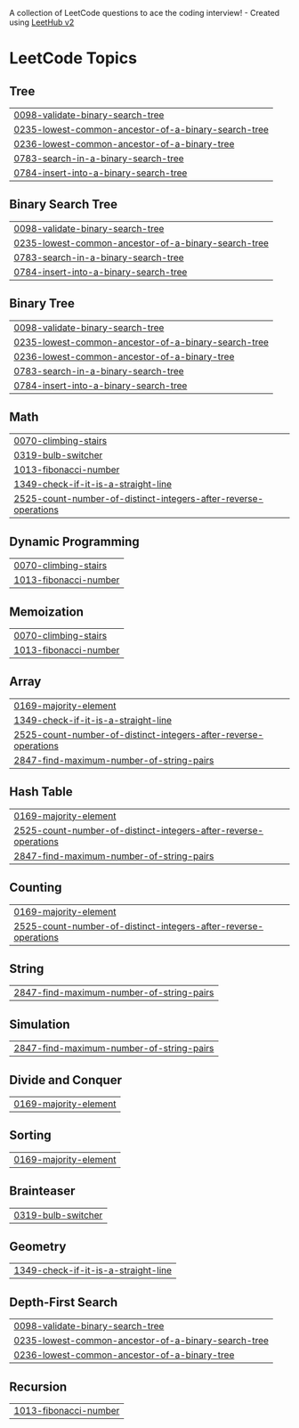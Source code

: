 A collection of LeetCode questions to ace the coding interview! - Created using [LeetHub v2](https://github.com/arunbhardwaj/LeetHub-2.0)
<!---LeetCode Topics Start-->
# LeetCode Topics
## Tree
|  |
| ------- |
| [0098-validate-binary-search-tree](https://github.com/Aditya-git2/DSA/tree/master/0098-validate-binary-search-tree) |
| [0235-lowest-common-ancestor-of-a-binary-search-tree](https://github.com/Aditya-git2/DSA/tree/master/0235-lowest-common-ancestor-of-a-binary-search-tree) |
| [0236-lowest-common-ancestor-of-a-binary-tree](https://github.com/Aditya-git2/DSA/tree/master/0236-lowest-common-ancestor-of-a-binary-tree) |
| [0783-search-in-a-binary-search-tree](https://github.com/Aditya-git2/DSA/tree/master/0783-search-in-a-binary-search-tree) |
| [0784-insert-into-a-binary-search-tree](https://github.com/Aditya-git2/DSA/tree/master/0784-insert-into-a-binary-search-tree) |
## Binary Search Tree
|  |
| ------- |
| [0098-validate-binary-search-tree](https://github.com/Aditya-git2/DSA/tree/master/0098-validate-binary-search-tree) |
| [0235-lowest-common-ancestor-of-a-binary-search-tree](https://github.com/Aditya-git2/DSA/tree/master/0235-lowest-common-ancestor-of-a-binary-search-tree) |
| [0783-search-in-a-binary-search-tree](https://github.com/Aditya-git2/DSA/tree/master/0783-search-in-a-binary-search-tree) |
| [0784-insert-into-a-binary-search-tree](https://github.com/Aditya-git2/DSA/tree/master/0784-insert-into-a-binary-search-tree) |
## Binary Tree
|  |
| ------- |
| [0098-validate-binary-search-tree](https://github.com/Aditya-git2/DSA/tree/master/0098-validate-binary-search-tree) |
| [0235-lowest-common-ancestor-of-a-binary-search-tree](https://github.com/Aditya-git2/DSA/tree/master/0235-lowest-common-ancestor-of-a-binary-search-tree) |
| [0236-lowest-common-ancestor-of-a-binary-tree](https://github.com/Aditya-git2/DSA/tree/master/0236-lowest-common-ancestor-of-a-binary-tree) |
| [0783-search-in-a-binary-search-tree](https://github.com/Aditya-git2/DSA/tree/master/0783-search-in-a-binary-search-tree) |
| [0784-insert-into-a-binary-search-tree](https://github.com/Aditya-git2/DSA/tree/master/0784-insert-into-a-binary-search-tree) |
## Math
|  |
| ------- |
| [0070-climbing-stairs](https://github.com/Aditya-git2/DSA/tree/master/0070-climbing-stairs) |
| [0319-bulb-switcher](https://github.com/Aditya-git2/DSA/tree/master/0319-bulb-switcher) |
| [1013-fibonacci-number](https://github.com/Aditya-git2/DSA/tree/master/1013-fibonacci-number) |
| [1349-check-if-it-is-a-straight-line](https://github.com/Aditya-git2/DSA/tree/master/1349-check-if-it-is-a-straight-line) |
| [2525-count-number-of-distinct-integers-after-reverse-operations](https://github.com/Aditya-git2/DSA/tree/master/2525-count-number-of-distinct-integers-after-reverse-operations) |
## Dynamic Programming
|  |
| ------- |
| [0070-climbing-stairs](https://github.com/Aditya-git2/DSA/tree/master/0070-climbing-stairs) |
| [1013-fibonacci-number](https://github.com/Aditya-git2/DSA/tree/master/1013-fibonacci-number) |
## Memoization
|  |
| ------- |
| [0070-climbing-stairs](https://github.com/Aditya-git2/DSA/tree/master/0070-climbing-stairs) |
| [1013-fibonacci-number](https://github.com/Aditya-git2/DSA/tree/master/1013-fibonacci-number) |
## Array
|  |
| ------- |
| [0169-majority-element](https://github.com/Aditya-git2/DSA/tree/master/0169-majority-element) |
| [1349-check-if-it-is-a-straight-line](https://github.com/Aditya-git2/DSA/tree/master/1349-check-if-it-is-a-straight-line) |
| [2525-count-number-of-distinct-integers-after-reverse-operations](https://github.com/Aditya-git2/DSA/tree/master/2525-count-number-of-distinct-integers-after-reverse-operations) |
| [2847-find-maximum-number-of-string-pairs](https://github.com/Aditya-git2/DSA/tree/master/2847-find-maximum-number-of-string-pairs) |
## Hash Table
|  |
| ------- |
| [0169-majority-element](https://github.com/Aditya-git2/DSA/tree/master/0169-majority-element) |
| [2525-count-number-of-distinct-integers-after-reverse-operations](https://github.com/Aditya-git2/DSA/tree/master/2525-count-number-of-distinct-integers-after-reverse-operations) |
| [2847-find-maximum-number-of-string-pairs](https://github.com/Aditya-git2/DSA/tree/master/2847-find-maximum-number-of-string-pairs) |
## Counting
|  |
| ------- |
| [0169-majority-element](https://github.com/Aditya-git2/DSA/tree/master/0169-majority-element) |
| [2525-count-number-of-distinct-integers-after-reverse-operations](https://github.com/Aditya-git2/DSA/tree/master/2525-count-number-of-distinct-integers-after-reverse-operations) |
## String
|  |
| ------- |
| [2847-find-maximum-number-of-string-pairs](https://github.com/Aditya-git2/DSA/tree/master/2847-find-maximum-number-of-string-pairs) |
## Simulation
|  |
| ------- |
| [2847-find-maximum-number-of-string-pairs](https://github.com/Aditya-git2/DSA/tree/master/2847-find-maximum-number-of-string-pairs) |
## Divide and Conquer
|  |
| ------- |
| [0169-majority-element](https://github.com/Aditya-git2/DSA/tree/master/0169-majority-element) |
## Sorting
|  |
| ------- |
| [0169-majority-element](https://github.com/Aditya-git2/DSA/tree/master/0169-majority-element) |
## Brainteaser
|  |
| ------- |
| [0319-bulb-switcher](https://github.com/Aditya-git2/DSA/tree/master/0319-bulb-switcher) |
## Geometry
|  |
| ------- |
| [1349-check-if-it-is-a-straight-line](https://github.com/Aditya-git2/DSA/tree/master/1349-check-if-it-is-a-straight-line) |
## Depth-First Search
|  |
| ------- |
| [0098-validate-binary-search-tree](https://github.com/Aditya-git2/DSA/tree/master/0098-validate-binary-search-tree) |
| [0235-lowest-common-ancestor-of-a-binary-search-tree](https://github.com/Aditya-git2/DSA/tree/master/0235-lowest-common-ancestor-of-a-binary-search-tree) |
| [0236-lowest-common-ancestor-of-a-binary-tree](https://github.com/Aditya-git2/DSA/tree/master/0236-lowest-common-ancestor-of-a-binary-tree) |
## Recursion
|  |
| ------- |
| [1013-fibonacci-number](https://github.com/Aditya-git2/DSA/tree/master/1013-fibonacci-number) |
<!---LeetCode Topics End-->